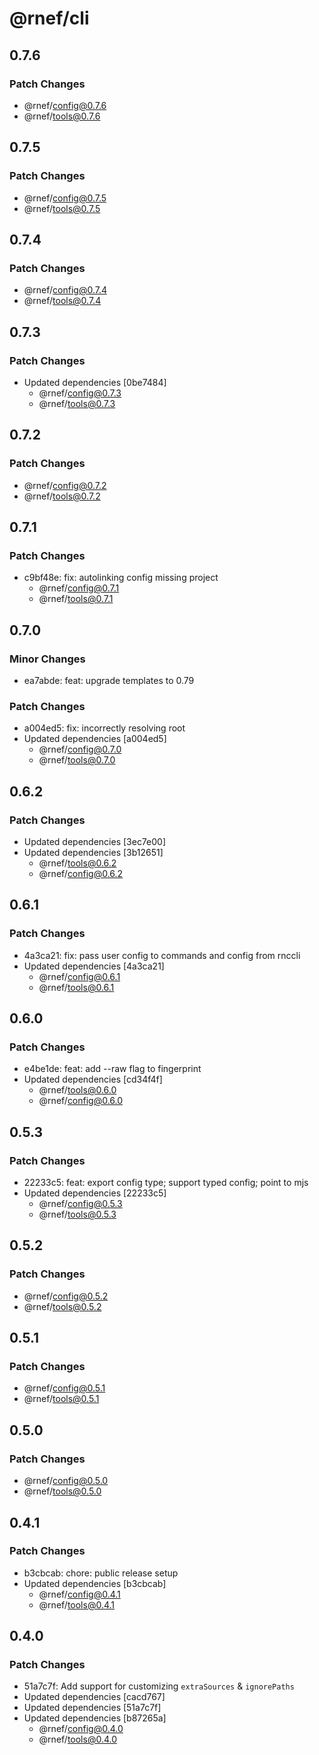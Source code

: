 # @rnef/cli

## 0.7.6

### Patch Changes

- @rnef/config@0.7.6
- @rnef/tools@0.7.6

## 0.7.5

### Patch Changes

- @rnef/config@0.7.5
- @rnef/tools@0.7.5

## 0.7.4

### Patch Changes

- @rnef/config@0.7.4
- @rnef/tools@0.7.4

## 0.7.3

### Patch Changes

- Updated dependencies [0be7484]
  - @rnef/config@0.7.3
  - @rnef/tools@0.7.3

## 0.7.2

### Patch Changes

- @rnef/config@0.7.2
- @rnef/tools@0.7.2

## 0.7.1

### Patch Changes

- c9bf48e: fix: autolinking config missing project
  - @rnef/config@0.7.1
  - @rnef/tools@0.7.1

## 0.7.0

### Minor Changes

- ea7abde: feat: upgrade templates to 0.79

### Patch Changes

- a004ed5: fix: incorrectly resolving root
- Updated dependencies [a004ed5]
  - @rnef/config@0.7.0
  - @rnef/tools@0.7.0

## 0.6.2

### Patch Changes

- Updated dependencies [3ec7e00]
- Updated dependencies [3b12651]
  - @rnef/tools@0.6.2
  - @rnef/config@0.6.2

## 0.6.1

### Patch Changes

- 4a3ca21: fix: pass user config to commands and config from rnccli
- Updated dependencies [4a3ca21]
  - @rnef/config@0.6.1
  - @rnef/tools@0.6.1

## 0.6.0

### Patch Changes

- e4be1de: feat: add --raw flag to fingerprint
- Updated dependencies [cd34f4f]
  - @rnef/tools@0.6.0
  - @rnef/config@0.6.0

## 0.5.3

### Patch Changes

- 22233c5: feat: export config type; support typed config; point to mjs
- Updated dependencies [22233c5]
  - @rnef/config@0.5.3
  - @rnef/tools@0.5.3

## 0.5.2

### Patch Changes

- @rnef/config@0.5.2
- @rnef/tools@0.5.2

## 0.5.1

### Patch Changes

- @rnef/config@0.5.1
- @rnef/tools@0.5.1

## 0.5.0

### Patch Changes

- @rnef/config@0.5.0
- @rnef/tools@0.5.0

## 0.4.1

### Patch Changes

- b3cbcab: chore: public release setup
- Updated dependencies [b3cbcab]
  - @rnef/config@0.4.1
  - @rnef/tools@0.4.1

## 0.4.0

### Patch Changes

- 51a7c7f: Add support for customizing `extraSources` & `ignorePaths`
- Updated dependencies [cacd767]
- Updated dependencies [51a7c7f]
- Updated dependencies [b87265a]
  - @rnef/config@0.4.0
  - @rnef/tools@0.4.0
